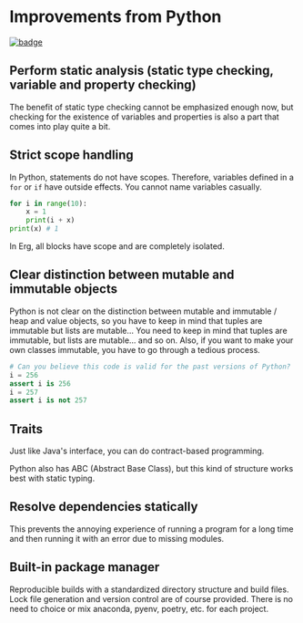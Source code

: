 # Improvements from Python

[![badge](https://img.shields.io/endpoint.svg?url=https%3A%2F%2Fgezf7g7pd5.execute-api.ap-northeast-1.amazonaws.com%2Fdefault%2Fsource_up_to_date%3Fowner%3Derg-lang%26repos%3Derg%26ref%3Dmain%26path%3Ddoc/EN/faq_technical.md%26commit_hash%3D020fa47edd39b86ed44bd8c46822aad6edf1442a)
](https://gezf7g7pd5.execute-api.ap-northeast-1.amazonaws.com/default/source_up_to_date?owner=erg-lang&repos=erg&ref=main&path=doc/EN/faq_technical.md&commit_hash=020fa47edd39b86ed44bd8c46822aad6edf1442a)

## Perform static analysis (static type checking, variable and property checking)

The benefit of static type checking cannot be emphasized enough now, but checking for the existence of variables and properties is also a part that comes into play quite a bit.

## Strict scope handling

In Python, statements do not have scopes.
Therefore, variables defined in a `for` or `if` have outside effects. You cannot name variables casually.

```python
for i in range(10):
    x = 1
    print(i + x)
print(x) # 1
```

In Erg, all blocks have scope and are completely isolated.

## Clear distinction between mutable and immutable objects

Python is not clear on the distinction between mutable and immutable / heap and value objects, so you have to keep in mind that tuples are immutable but lists are mutable... You need to keep in mind that tuples are immutable, but lists are mutable... and so on.
Also, if you want to make your own classes immutable, you have to go through a tedious process.

```python
# Can you believe this code is valid for the past versions of Python?
i = 256
assert i is 256
i = 257
assert i is not 257
```

## Traits

Just like Java's interface, you can do contract-based programming.

Python also has ABC (Abstract Base Class), but this kind of structure works best with static typing.

## Resolve dependencies statically

This prevents the annoying experience of running a program for a long time and then running it with an error due to missing modules.

## Built-in package manager

Reproducible builds with a standardized directory structure and build files.
Lock file generation and version control are of course provided.
There is no need to choice or mix anaconda, pyenv, poetry, etc. for each project.
